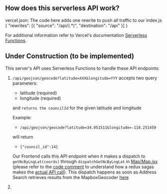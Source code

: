 ## How does this serverless API work?
vercel.json: The code here adds one rewrite to push all traffic to our index.js
{
  "rewrites": [{ "source": "/api/(.*)", "destination": "/api" }]
}

For additional information refer to Vercel's documentation [Serverless Functions](https://vercel.com/docs/concepts/functions/serverless-functions). 

## Under Construction (to be implemented)
This server's API uses Serverless Functions to handle these API endpoints:
1. `/api/geojson/geocode?latitude=XXX&longitude=YYY` accepts two query parameters:
      * latitude (required)
      * longitude (required)
  
    and `returns the councilId` for the given latitude and longitude
  
    Example:
  
      * `/api/geojson/geocode?latitude=34.051511&longitude=-118.251459`
  
    will return 
  
      * `{"council_id":14}`

    Our Frontend calls this API endpoint when it makes a dispatch to `getNcByLngLat(coords)` through `dispatchGetNcByLngLat` in [Map/Map.jsx](https://github.com/edwinjue/311-data-v2/blob/8bf96a75fb6058225cfebff18f618855afa9d32b/components/Map/Map.jsx#L511) (please refer to the [code comment](https://github.com/edwinjue/311-data-v2/blob/8bf96a75fb6058225cfebff18f618855afa9d32b/components/Map/Map.jsx#L498) to understand how a redux sagas makes the [actual API call](https://github.com/edwinjue/311-data-v2/blob/8bf96a75fb6058225cfebff18f618855afa9d32b/redux/sagas/data.js#L59)). This dispatch happens as soon as Address Search retrieves results from the MapboxGeocoder [here](https://github.com/edwinjue/311-data-v2/blob/8bf96a75fb6058225cfebff18f618855afa9d32b/components/Map/controls/MapSearch.jsx#L112)
  
2.   
